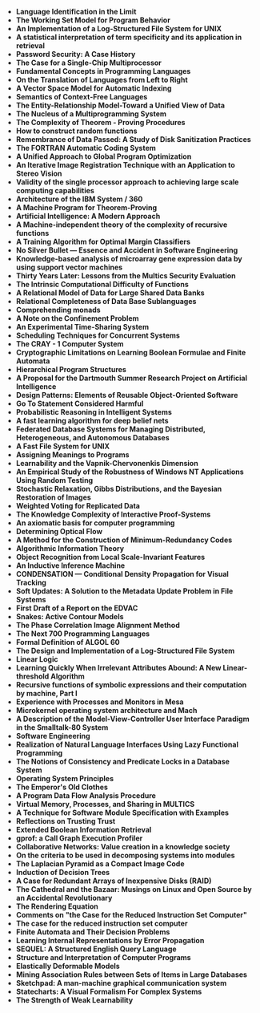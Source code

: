 <ul>
 <li><b><a target="_blank" href="https://github.com/manjunath5496/List-of-important-publications-in-computer-science/blob/master/cpi(1).pdf" style="text-decoration:none;"> Language Identification in the Limit</a></b></li>
  
<li><b><a target="_blank" href="https://github.com/manjunath5496/List-of-important-publications-in-computer-science/blob/master/cpi(2).pdf" style="text-decoration:none;">The Working Set Model for Program Behavior</a></b></li>  
  
<li><b><a target="_blank" href="https://github.com/manjunath5496/List-of-important-publications-in-computer-science/blob/master/cpi(3).pdf" style="text-decoration:none;">An Implementation of a Log-Structured File System for UNIX</a></b></li>
                               
 <li><b><a target="_blank" href="https://github.com/manjunath5496/List-of-important-publications-in-computer-science/blob/master/cpi(4).pdf" style="text-decoration:none;">A statistical interpretation of term specificity and its application in retrieval </a></b></li>                              
<li><b><a target="_blank" href="https://github.com/manjunath5496/List-of-important-publications-in-computer-science/blob/master/cpi(5).pdf" style="text-decoration:none;">Password Security: A Case History</a></b></li>
<li><b><a target="_blank" href="https://github.com/manjunath5496/List-of-important-publications-in-computer-science/blob/master/cpi(6).pdf" style="text-decoration:none;">The Case for a Single-Chip Multiprocessor  </a></b></li>
                <li><b><a target="_blank" href="https://github.com/manjunath5496/List-of-important-publications-in-computer-science/blob/master/cpi(7).pdf" style="text-decoration:none;">Fundamental Concepts in Programming Languages</a></b></li>                                
                                
<li><b><a target="_blank" href="https://github.com/manjunath5496/List-of-important-publications-in-computer-science/blob/master/cpi(8).pdf" style="text-decoration:none;">On the Translation of Languages from Left to Right</a></b></li>

<li><b><a target="_blank" href="https://github.com/manjunath5496/List-of-important-publications-in-computer-science/blob/master/cpi(9).pdf" style="text-decoration:none;">A Vector Space Model for Automatic Indexing </a></b></li>

<li><b><a target="_blank" href="https://github.com/manjunath5496/List-of-important-publications-in-computer-science/blob/master/cpi(10).pdf" style="text-decoration:none;">Semantics of Context-Free Languages </a></b></li>


 <li><b><a target="_blank" href="https://github.com/manjunath5496/List-of-important-publications-in-computer-science/blob/master/cpi(11).pdf" style="text-decoration:none;"> The Entity-Relationship Model-Toward a Unified View of Data</a></b></li>
  
<li><b><a target="_blank" href="https://github.com/manjunath5496/List-of-important-publications-in-computer-science/blob/master/cpi(12).pdf" style="text-decoration:none;">The Nucleus of a Multiprogramming System</a></b></li>  
  
<li><b><a target="_blank" href="https://github.com/manjunath5496/List-of-important-publications-in-computer-science/blob/master/cpi(13).pdf" style="text-decoration:none;">The Complexity of Theorem - Proving Procedures</a></b></li>
                               
 <li><b><a target="_blank" href="https://github.com/manjunath5496/List-of-important-publications-in-computer-science/blob/master/cpi(14).pdf" style="text-decoration:none;">How to construct random functions</a></b></li>                              
<li><b><a target="_blank" href="https://github.com/manjunath5496/List-of-important-publications-in-computer-science/blob/master/cpi(15).pdf" style="text-decoration:none;">Remembrance of Data Passed: A Study of Disk Sanitization Practices </a></b></li>


 <li><b><a target="_blank" href="https://github.com/manjunath5496/List-of-important-publications-in-computer-science/blob/master/cpi(16).pdf" style="text-decoration:none;"> The FORTRAN Automatic Coding System</a></b></li>
  
<li><b><a target="_blank" href="https://github.com/manjunath5496/List-of-important-publications-in-computer-science/blob/master/cpi(17).pdf" style="text-decoration:none;">A Unified Approach to Global Program Optimization</a></b></li>  
  
<li><b><a target="_blank" href="https://github.com/manjunath5496/List-of-important-publications-in-computer-science/blob/master/cpi(18).pdf" style="text-decoration:none;">An Iterative Image Registration Technique with an Application to Stereo Vision</a></b></li>
                               
 <li><b><a target="_blank" href="https://github.com/manjunath5496/List-of-important-publications-in-computer-science/blob/master/cpi(19).pdf" style="text-decoration:none;">Validity of the single processor approach to achieving large scale computing capabilities </a></b></li>                              
<li><b><a target="_blank" href="https://github.com/manjunath5496/List-of-important-publications-in-computer-science/blob/master/cpi(20).pdf" style="text-decoration:none;">Architecture of the IBM System / 360</a></b></li>
<li><b><a target="_blank" href="https://github.com/manjunath5496/List-of-important-publications-in-computer-science/blob/master/cpi(21).pdf" style="text-decoration:none;">A Machine Program for Theorem-Proving</a></b></li>
                <li><b><a target="_blank" href="https://github.com/manjunath5496/List-of-important-publications-in-computer-science/blob/master/cpi(22).pdf" style="text-decoration:none;">Artificial Intelligence: A Modern Approach</a></b></li>                                
                                
<li><b><a target="_blank" href="https://github.com/manjunath5496/List-of-important-publications-in-computer-science/blob/master/cpi(23).pdf" style="text-decoration:none;">A Machine-independent theory of the complexity of recursive functions</a></b></li>

<li><b><a target="_blank" href="https://github.com/manjunath5496/List-of-important-publications-in-computer-science/blob/master/cpi(24).pdf" style="text-decoration:none;">A Training Algorithm for Optimal Margin Classifiers</a></b></li>

<li><b><a target="_blank" href="https://github.com/manjunath5496/List-of-important-publications-in-computer-science/blob/master/cpi(25).pdf" style="text-decoration:none;">No Silver Bullet — Essence and Accident in Software Engineering </a></b></li>


 <li><b><a target="_blank" href="https://github.com/manjunath5496/List-of-important-publications-in-computer-science/blob/master/cpi(26).pdf" style="text-decoration:none;"> Knowledge-based analysis of microarray gene expression data by using support vector machines</a></b></li>
  
<li><b><a target="_blank" href="https://github.com/manjunath5496/List-of-important-publications-in-computer-science/blob/master/cpi(27).pdf" style="text-decoration:none;">Thirty Years Later: Lessons from the Multics Security Evaluation</a></b></li>  
  
<li><b><a target="_blank" href="https://github.com/manjunath5496/List-of-important-publications-in-computer-science/blob/master/cpi(28).pdf" style="text-decoration:none;">The Intrinsic Computational Difficulty of Functions</a></b></li>
                               
 <li><b><a target="_blank" href="https://github.com/manjunath5496/List-of-important-publications-in-computer-science/blob/master/cpi(29).pdf" style="text-decoration:none;">A Relational Model of Data for Large Shared Data Banks</a></b></li>                              
<li><b><a target="_blank" href="https://github.com/manjunath5496/List-of-important-publications-in-computer-science/blob/master/cpi(30).pdf" style="text-decoration:none;">Relational Completeness of Data Base Sublanguages</a></b></li>


<li><b><a target="_blank" href="https://github.com/manjunath5496/List-of-important-publications-in-computer-science/blob/master/cpi(31).pdf" style="text-decoration:none;"> Comprehending monads</a></b></li>
  
<li><b><a target="_blank" href="https://github.com/manjunath5496/List-of-important-publications-in-computer-science/blob/master/cpi(32).pdf" style="text-decoration:none;">A Note on the Confinement Problem</a></b></li>  
  
<li><b><a target="_blank" href="https://github.com/manjunath5496/List-of-important-publications-in-computer-science/blob/master/cpi(33).pdf" style="text-decoration:none;">An Experimental Time-Sharing System</a></b></li>
                               
 <li><b><a target="_blank" href="https://github.com/manjunath5496/List-of-important-publications-in-computer-science/blob/master/cpi(34).pdf" style="text-decoration:none;">Scheduling Techniques for Concurrent Systems </a></b></li>                              
<li><b><a target="_blank" href="https://github.com/manjunath5496/List-of-important-publications-in-computer-science/blob/master/cpi(35).pdf" style="text-decoration:none;">The CRAY - 1 Computer System</a></b></li>
<li><b><a target="_blank" href="https://github.com/manjunath5496/List-of-important-publications-in-computer-science/blob/master/cpi(36).pdf" style="text-decoration:none;">Cryptographic Limitations on Learning Boolean Formulae and Finite Automata  </a></b></li>
                <li><b><a target="_blank" href="https://github.com/manjunath5496/List-of-important-publications-in-computer-science/blob/master/cpi(37).pdf" style="text-decoration:none;">Hierarchical Program Structures</a></b></li>                                
                                
<li><b><a target="_blank" href="https://github.com/manjunath5496/List-of-important-publications-in-computer-science/blob/master/cpi(38).pdf" style="text-decoration:none;">A Proposal for the Dartmouth Summer Research Project on Artificial Intelligence</a></b></li>

<li><b><a target="_blank" href="https://github.com/manjunath5496/List-of-important-publications-in-computer-science/blob/master/cpi(39).pdf" style="text-decoration:none;">Design Patterns: Elements of Reusable Object-Oriented Software </a></b></li>

<li><b><a target="_blank" href="https://github.com/manjunath5496/List-of-important-publications-in-computer-science/blob/master/cpi(40).pdf" style="text-decoration:none;">Go To Statement Considered Harmful </a></b></li>


 <li><b><a target="_blank" href="https://github.com/manjunath5496/List-of-important-publications-in-computer-science/blob/master/cpi(41).pdf" style="text-decoration:none;"> Probabilistic Reasoning in Intelligent Systems</a></b></li>
  
<li><b><a target="_blank" href="https://github.com/manjunath5496/List-of-important-publications-in-computer-science/blob/master/cpi(42).pdf" style="text-decoration:none;">A fast learning algorithm for deep belief nets</a></b></li>  
  
<li><b><a target="_blank" href="https://github.com/manjunath5496/List-of-important-publications-in-computer-science/blob/master/cpi(43).pdf" style="text-decoration:none;">Federated Database Systems for Managing Distributed, Heterogeneous, and Autonomous Databases</a></b></li>
                               
 <li><b><a target="_blank" href="https://github.com/manjunath5496/List-of-important-publications-in-computer-science/blob/master/cpi(44).pdf" style="text-decoration:none;">A Fast File System for UNIX</a></b></li>                              
<li><b><a target="_blank" href="https://github.com/manjunath5496/List-of-important-publications-in-computer-science/blob/master/cpi(45).pdf" style="text-decoration:none;">Assigning Meanings to Programs</a></b></li>


 <li><b><a target="_blank" href="https://github.com/manjunath5496/List-of-important-publications-in-computer-science/blob/master/cpi(46).pdf" style="text-decoration:none;"> Learnability and the Vapnik-Chervonenkis Dimension</a></b></li>
  
<li><b><a target="_blank" href="https://github.com/manjunath5496/List-of-important-publications-in-computer-science/blob/master/cpi(47).pdf" style="text-decoration:none;">An Empirical Study of the Robustness of Windows NT Applications Using Random Testing</a></b></li>  
  
<li><b><a target="_blank" href="https://github.com/manjunath5496/List-of-important-publications-in-computer-science/blob/master/cpi(48).pdf" style="text-decoration:none;">Stochastic Relaxation, Gibbs Distributions, and the Bayesian Restoration of Images</a></b></li>
                               
 <li><b><a target="_blank" href="https://github.com/manjunath5496/List-of-important-publications-in-computer-science/blob/master/cpi(49).pdf" style="text-decoration:none;">Weighted Voting for Replicated Data </a></b></li>                              
<li><b><a target="_blank" href="https://github.com/manjunath5496/List-of-important-publications-in-computer-science/blob/master/cpi(50).pdf" style="text-decoration:none;">The Knowledge Complexity of Interactive Proof-Systems</a></b></li>
<li><b><a target="_blank" href="https://github.com/manjunath5496/List-of-important-publications-in-computer-science/blob/master/cpi(51).pdf" style="text-decoration:none;">An axiomatic basis for computer programming</a></b></li>
                <li><b><a target="_blank" href="https://github.com/manjunath5496/List-of-important-publications-in-computer-science/blob/master/cpi(52).pdf" style="text-decoration:none;">Determining Optical Flow</a></b></li>                                
                                
<li><b><a target="_blank" href="https://github.com/manjunath5496/List-of-important-publications-in-computer-science/blob/master/cpi(53).pdf" style="text-decoration:none;">A Method for the Construction of Minimum-Redundancy Codes</a></b></li>

<li><b><a target="_blank" href="https://github.com/manjunath5496/List-of-important-publications-in-computer-science/blob/master/cpi(54).pdf" style="text-decoration:none;">Algorithmic Information Theory </a></b></li>

<li><b><a target="_blank" href="https://github.com/manjunath5496/List-of-important-publications-in-computer-science/blob/master/cpi(55).pdf" style="text-decoration:none;">Object Recognition from Local Scale-Invariant Features </a></b></li>


 <li><b><a target="_blank" href="https://github.com/manjunath5496/List-of-important-publications-in-computer-science/blob/master/cpi(56).pdf" style="text-decoration:none;"> An Inductive Inference Machine</a></b></li>
  
<li><b><a target="_blank" href="https://github.com/manjunath5496/List-of-important-publications-in-computer-science/blob/master/cpi(57).pdf" style="text-decoration:none;">CONDENSATION — Conditional Density Propagation for Visual Tracking</a></b></li>  
  
<li><b><a target="_blank" href="https://github.com/manjunath5496/List-of-important-publications-in-computer-science/blob/master/cpi(58).pdf" style="text-decoration:none;">Soft Updates: A Solution to the Metadata Update Problem in File Systems</a></b></li>
                               
 <li><b><a target="_blank" href="https://github.com/manjunath5496/List-of-important-publications-in-computer-science/blob/master/cpi(59).pdf" style="text-decoration:none;">First Draft of a Report on the EDVAC</a></b></li>                              
<li><b><a target="_blank" href="https://github.com/manjunath5496/List-of-important-publications-in-computer-science/blob/master/cpi(60).pdf" style="text-decoration:none;">Snakes: Active Contour Models</a></b></li>


 <li><b><a target="_blank" href="https://github.com/manjunath5496/List-of-important-publications-in-computer-science/blob/master/cpi(61).pdf" style="text-decoration:none;">The Phase Correlation Image Alignment Method</a></b></li>                              

<li><b><a target="_blank" href="https://github.com/manjunath5496/List-of-important-publications-in-computer-science/blob/master/cpi(63).pdf" style="text-decoration:none;"> The Next 700 Programming Languages</a></b></li>
  
<li><b><a target="_blank" href="https://github.com/manjunath5496/List-of-important-publications-in-computer-science/blob/master/cpi(64).pdf" style="text-decoration:none;">Formal Definition of ALGOL 60</a></b></li>  
  
<li><b><a target="_blank" href="https://github.com/manjunath5496/List-of-important-publications-in-computer-science/blob/master/cpi(65).pdf" style="text-decoration:none;">The Design and Implementation of a Log-Structured File System</a></b></li>
                               
 <li><b><a target="_blank" href="https://github.com/manjunath5496/List-of-important-publications-in-computer-science/blob/master/cpi(66).pdf" style="text-decoration:none;">Linear Logic </a></b></li>                              
<li><b><a target="_blank" href="https://github.com/manjunath5496/List-of-important-publications-in-computer-science/blob/master/cpi(67).pdf" style="text-decoration:none;">Learning Quickly When Irrelevant Attributes Abound: A New Linear-threshold Algorithm</a></b></li>
<li><b><a target="_blank" href="https://github.com/manjunath5496/List-of-important-publications-in-computer-science/blob/master/cpi(68).pdf" style="text-decoration:none;">Recursive functions of symbolic expressions and their computation by machine, Part I  </a></b></li>
                <li><b><a target="_blank" href="https://github.com/manjunath5496/List-of-important-publications-in-computer-science/blob/master/cpi(69).pdf" style="text-decoration:none;">Experience with Processes and Monitors in Mesa</a></b></li>                                
                                
<li><b><a target="_blank" href="https://github.com/manjunath5496/List-of-important-publications-in-computer-science/blob/master/cpi(70).pdf" style="text-decoration:none;">Microkernel operating system architecture and Mach</a></b></li>

<li><b><a target="_blank" href="https://github.com/manjunath5496/List-of-important-publications-in-computer-science/blob/master/cpi(71).pdf" style="text-decoration:none;">A Description of the Model-View-Controller User Interface Paradigm in the Smalltalk-80 System </a></b></li>

<li><b><a target="_blank" href="https://github.com/manjunath5496/List-of-important-publications-in-computer-science/blob/master/cpi(72).PDF" style="text-decoration:none;">Software Engineering</a></b></li>


 <li><b><a target="_blank" href="https://github.com/manjunath5496/List-of-important-publications-in-computer-science/blob/master/cpi(73).pdf" style="text-decoration:none;"> Realization of Natural Language Interfaces Using Lazy Functional Programming</a></b></li>
  
<li><b><a target="_blank" href="https://github.com/manjunath5496/List-of-important-publications-in-computer-science/blob/master/cpi(74).pdf" style="text-decoration:none;">The Notions of Consistency and Predicate Locks in a Database System</a></b></li>  
  
<li><b><a target="_blank" href="https://github.com/manjunath5496/List-of-important-publications-in-computer-science/blob/master/cpi(75).pdf" style="text-decoration:none;">Operating System Principles</a></b></li>
                               
 <li><b><a target="_blank" href="https://github.com/manjunath5496/List-of-important-publications-in-computer-science/blob/master/cpi(76).pdf" style="text-decoration:none;">The Emperor's Old Clothes </a></b></li>                              
<li><b><a target="_blank" href="https://github.com/manjunath5496/List-of-important-publications-in-computer-science/blob/master/cpi(77).pdf" style="text-decoration:none;">A Program Data Flow Analysis Procedure</a></b></li>


 <li><b><a target="_blank" href="https://github.com/manjunath5496/List-of-important-publications-in-computer-science/blob/master/cpi(78).pdf" style="text-decoration:none;"> Virtual Memory, Processes, and Sharing in MULTICS</a></b></li>
  
<li><b><a target="_blank" href="https://github.com/manjunath5496/List-of-important-publications-in-computer-science/blob/master/cpi(79).pdf" style="text-decoration:none;">A Technique for Software Module Specification with Examples</a></b></li>  
  
<li><b><a target="_blank" href="https://github.com/manjunath5496/List-of-important-publications-in-computer-science/blob/master/cpi(80).pdf" style="text-decoration:none;">Reflections on Trusting Trust</a></b></li>
                               
 <li><b><a target="_blank" href="https://github.com/manjunath5496/List-of-important-publications-in-computer-science/blob/master/cpi(81).pdf" style="text-decoration:none;">Extended Boolean Information Retrieval </a></b></li>                              
<li><b><a target="_blank" href="https://github.com/manjunath5496/List-of-important-publications-in-computer-science/blob/master/cpi(82).pdf" style="text-decoration:none;">gprof: a Call Graph Execution Profiler</a></b></li>
<li><b><a target="_blank" href="https://github.com/manjunath5496/List-of-important-publications-in-computer-science/blob/master/cpi(83).pdf" style="text-decoration:none;">Collaborative Networks: Value creation in a knowledge society</a></b></li>
                <li><b><a target="_blank" href="https://github.com/manjunath5496/List-of-important-publications-in-computer-science/blob/master/cpi(84).pdf" style="text-decoration:none;">On the criteria to be used in decomposing systems into modules</a></b></li>                                
                                
<li><b><a target="_blank" href="https://github.com/manjunath5496/List-of-important-publications-in-computer-science/blob/master/cpi(85).pdf" style="text-decoration:none;">The Laplacian Pyramid as a Compact Image Code</a></b></li>

<li><b><a target="_blank" href="https://github.com/manjunath5496/List-of-important-publications-in-computer-science/blob/master/cpi(86).pdf" style="text-decoration:none;">Induction of Decision Trees </a></b></li>

<li><b><a target="_blank" href="https://github.com/manjunath5496/List-of-important-publications-in-computer-science/blob/master/cpi(87).pdf" style="text-decoration:none;">A Case for Redundant Arrays of Inexpensive Disks (RAID) </a></b></li>


 <li><b><a target="_blank" href="https://github.com/manjunath5496/List-of-important-publications-in-computer-science/blob/master/cpi(88).pdf" style="text-decoration:none;"> The Cathedral and the Bazaar: Musings on Linux and Open Source by an Accidental Revolutionary</a></b></li>
  
<li><b><a target="_blank" href="https://github.com/manjunath5496/List-of-important-publications-in-computer-science/blob/master/cpi(89).pdf" style="text-decoration:none;">The Rendering Equation</a></b></li>  
  
<li><b><a target="_blank" href="https://github.com/manjunath5496/List-of-important-publications-in-computer-science/blob/master/cpi(90).pdf" style="text-decoration:none;">Comments on "the Case for the Reduced Instruction Set Computer"</a></b></li>
                               
 <li><b><a target="_blank" href="https://github.com/manjunath5496/List-of-important-publications-in-computer-science/blob/master/cpi(91).pdf" style="text-decoration:none;">The case for the reduced instruction set computer</a></b></li>                              
<li><b><a target="_blank" href="https://github.com/manjunath5496/List-of-important-publications-in-computer-science/blob/master/cpi(92).pdf" style="text-decoration:none;">Finite Automata and Their Decision Problems </a></b></li>


<li><b><a target="_blank" href="https://github.com/manjunath5496/List-of-important-publications-in-computer-science/blob/master/cpi(93).pdf" style="text-decoration:none;">Learning Internal Representations by Error Propagation </a></b></li>

<li><b><a target="_blank" href="https://github.com/manjunath5496/List-of-important-publications-in-computer-science/blob/master/cpi(94).pdf" style="text-decoration:none;">SEQUEL: A Structured English Query Language </a></b></li>


 <li><b><a target="_blank" href="https://github.com/manjunath5496/List-of-important-publications-in-computer-science/blob/master/cpi(95).pdf" style="text-decoration:none;"> Structure and Interpretation of Computer Programs</a></b></li>
  
<li><b><a target="_blank" href="https://github.com/manjunath5496/List-of-important-publications-in-computer-science/blob/master/cpi(96).pdf" style="text-decoration:none;">Elastically Deformable Models</a></b></li>  
  
<li><b><a target="_blank" href="https://github.com/manjunath5496/List-of-important-publications-in-computer-science/blob/master/cpi(97).pdf" style="text-decoration:none;">Mining Association Rules between Sets of Items in Large Databases</a></b></li>
                               
 <li><b><a target="_blank" href="https://github.com/manjunath5496/List-of-important-publications-in-computer-science/blob/master/cpi(98).pdf" style="text-decoration:none;">Sketchpad: A man-machine graphical communication system</a></b></li>                              
<li><b><a target="_blank" href="https://github.com/manjunath5496/List-of-important-publications-in-computer-science/blob/master/cpi(99).pdf" style="text-decoration:none;">Statecharts: A Visual Formalism For Complex Systems</a></b></li>

<li><b><a target="_blank" href="https://github.com/manjunath5496/List-of-important-publications-in-computer-science/blob/master/cpi(100).pdf" style="text-decoration:none;">The Strength of Weak Learnability</a></b></li>

</ul>
